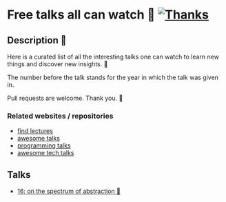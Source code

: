 # Free talks all can watch 👀 [![Thanks](https://img.shields.io/badge/Say%20Thanks-💗-ff69b4.svg)](https://www.patreon.com/learnanything)

## Description 📕
Here is a curated list of all the interesting talks one can watch to learn new things and discover new insights. 🔭

The number before the talk stands for the year in which the talk was given in. 

Pull requests are welcome. Thank you. 💙

### Related websites / repositories 
- [find lectures](https://findlectures.com/)
- [awesome talks](https://github.com/JanVanRyswyck/awesome-talks)
- [programming talks](https://github.com/hellerve/programming-talks)
- [awesome tech talks](https://github.com/1and1/awesome-tech-talks)

## Talks
- [16: on the spectrum of abstraction 👀](https://www.youtube.com/watch?v=mVVNJKv9esE)
